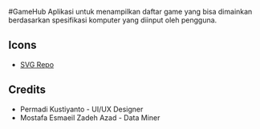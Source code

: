 #GameHub
Aplikasi untuk menampilkan daftar game yang bisa dimainkan berdasarkan spesifikasi komputer yang diinput oleh pengguna.
## Icons
- [SVG Repo](https://www.svgrepo.com/)

## Credits
- Permadi Kustiyanto            - UI/UX Designer
- Mostafa Esmaeil Zadeh Azad    - Data Miner
